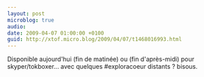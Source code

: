 ```yaml
---
layout: post
microblog: true
audio: 
date: 2009-04-07 01:00:00 +0100
guid: http://xtof.micro.blog/2009/04/07/t1468016993.html
---
```

Disponible aujourd'hui (fin de matinée) ou (fin d'après-midi) pour skyper/tokboxer...  avec quelques #exploracoeur distants ?  bisous.
